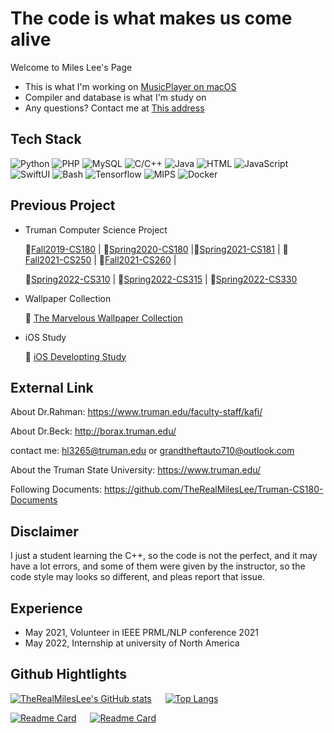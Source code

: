 # The code is what makes us come alive

Welcome to Miles Lee's Page

- This is what I'm working on [MusicPlayer on macOS](https://github.com/TheRealMilesLee/MusicPlayer-macOS)
- Compiler and database is what I'm study on
- Any questions? Contact me at [This address](hl3265@truman.edu)

## Tech Stack
![Python](https://img.shields.io/badge/-Python-192133?style=flat-square&logo=python&logoColor=white)
![PHP](https://img.shields.io/badge/-PHP-192133?style=flat-square&logo=PHP&logoColor=white)
![MySQL](https://img.shields.io/badge/-MySQL-192133?style=flat-square&logo=mysql&logoColor=white)
![C/C++](https://img.shields.io/badge/-C/C++-192133?style=flat-square&logo=#00599C&logoColor=white)
![Java](https://img.shields.io/badge/-Java-192133?style=flat-square&logo=figma&logoColor=white)
![HTML](https://img.shields.io/badge/-HTML-192133?style=flat-square&logo=#E34F26&logoColor=white)
![JavaScript](https://img.shields.io/badge/-JavaScript-192133?style=flat-square&logo=javascript&logoColor=white)
![SwiftUI](https://img.shields.io/badge/-Swift-192133?style=flat-square&logo=swift&logoColor=white)
![Bash](https://img.shields.io/badge/-Bash-192133?style=flat-square&logo=#4EAA25&logoColor=white)
![Tensorflow](https://img.shields.io/badge/-Tensorflow-192133?style=flat-square&logo=Tensorflow&logoColor=white)
![MIPS](https://img.shields.io/badge/-MIPS-192133?style=flat-square&logo=#007AAC)
![Docker](https://img.shields.io/badge/-Docker-192133?style=flat-square&logo=Docker&logoColor=white)
## Previous Project

- Truman Computer Science Project

    📎[Fall2019-CS180](https://github.com/TheRealMilesLee/Truman-CS180-Course)  |  📎[Spring2020-CS180](https://github.com/TheRealMilesLee/Spring2020-CS180) |📎[Spring2021-CS181](https://github.com/TheRealMilesLee/Spring2021-CS181) | 📎[Fall2021-CS250](https://github.com/TheRealMilesLee/CS-250) | 📎[Fall2021-CS260](https://github.com/TheRealMilesLee/CS-260) |

    📎[Spring2022-CS310](https://github.com/TheRealMilesLee/CS-310) | 📎[Spring2022-CS315](https://github.com/TheRealMilesLee/CS-315) | 📎[Spring2022-CS330](https://github.com/TheRealMilesLee/CS-330)
- Wallpaper Collection

    🌈 [The Marvelous Wallpaper Collection](https://github.com/TheRealMilesLee/The-Wallpaper-Collection)
- iOS Study

    📱 [iOS Developting Study](https://github.com/TheRealMilesLee/iOS-Developing-Study)

## External Link

About Dr.Rahman: <https://www.truman.edu/faculty-staff/kafi/>

About Dr.Beck: <http://borax.truman.edu/>

contact me: hl3265@truman.edu or grandtheftauto710@outlook.com

About the Truman State University: <https://www.truman.edu/>

Following Documents: <https://github.com/TheRealMilesLee/Truman-CS180-Documents>

## Disclaimer

I just a student learning the C++, so the code is not the perfect, and it may have a lot errors, and some of them were given by the instructor, so the code style may looks so different, and pleas report that issue.

## Experience

- May 2021, Volunteer in  IEEE PRML/NLP conference 2021
- May 2022, Internship at university of North America

## Github Hightlights

[![TheRealMilesLee's GitHub stats](https://github-readme-stats.vercel.app/api?username=TheRealMilesLee&show_icons=true&theme=radical)](https://github.com/anuraghazra/github-readme-stats) &emsp; [![Top Langs](https://github-readme-stats.vercel.app/api/top-langs/?username=TheRealMilesLee&theme=radical&langs_count=3)](https://github.com/anuraghazra/github-readme-stats)

[![Readme Card](https://github-readme-stats.vercel.app/api/pin/?username=TheRealMilesLee&repo=WechatDeveloper&show_icons=true&theme=tokyonight)](https://github.com/The-Fabulous-Truman-Developer/WechatDeveloper) &emsp; [![Readme Card](https://github-readme-stats.vercel.app/api/pin/?username=TheRealMilesLee&repo=MusicPlayer-macOS&show_icons=true&theme=tokyonight)](https://github.com/TheRealMilesLee/MusicPlayer-macOS)
